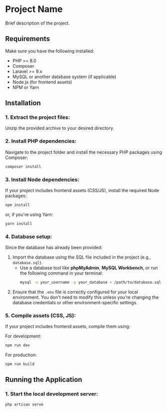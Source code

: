 # Project Name

Brief description of the project.

## Requirements

Make sure you have the following installed:

- PHP >= 8.0
- Composer
- Laravel >= 9.x
- MySQL or another database system (if applicable)
- Node.js (for frontend assets)
- NPM or Yarn

## Installation

### 1. Extract the project files:

Unzip the provided archive to your desired directory.

### 2. Install PHP dependencies:

Navigate to the project folder and install the necessary PHP packages using Composer:

```bash
composer install
```

### 3. Install Node dependencies:

If your project includes frontend assets (CSS/JS), install the required Node packages:

```bash
npm install
```

or, if you're using Yarn:

```bash
yarn install
```

### 4. Database setup:

Since the database has already been provided:

1. Import the database using the SQL file included in the project (e.g., `database.sql`).
    - Use a database tool like **phpMyAdmin**, **MySQL Workbench**, or run the following command in your terminal:
      ```bash
      mysql -u your_username -p your_database < /path/to/database.sql
      ```
2. Ensure that the `.env` file is correctly configured for your local environment. You don't need to modify this unless you're changing the database credentials or other environment-specific settings.

### 5. Compile assets (CSS, JS):

If your project includes frontend assets, compile them using:

For development:

```bash
npm run dev
```

For production:

```bash
npm run build
```

## Running the Application

### 1. Start the local development server:

```bash
php artisan serve
```
